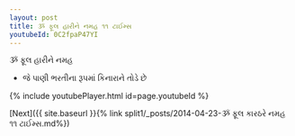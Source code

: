 ```yaml
---
layout: post
title: ૐ ફૂલ હારીને નમહ ૧૧ ટાઈમ્સ
youtubeId: 0C2fpaP47YI
---
```

 
 
 ૐ ફૂલ હારીને નમહ  
 
 -  જે પાણી ભરતીના રૂપમાં કિનારાને તોડે છે 
 
  
 
  
 
 
 
 
 
 


{% include youtubePlayer.html id=page.youtubeId %}
 
[Next]({{ site.baseurl }}{% link  split1/_posts/2014-04-23-ૐ ફૂલ કારઠરે નમહ ૧૧ ટાઈમ્સ.md%})
 
